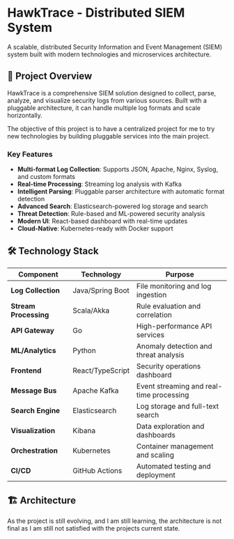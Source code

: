 # HawkTrace - Distributed SIEM System

A scalable, distributed Security Information and Event Management (SIEM) system built with modern technologies and microservices architecture.

## 🚀 Project Overview

HawkTrace is a comprehensive SIEM solution designed to collect, parse, analyze, and visualize security logs from various sources. Built with a pluggable architecture, it can handle multiple log formats and scale horizontally.

The objective of this project is to have a centralized project for me to try new technologies by building pluggable services into the main project.


### Key Features

- **Multi-format Log Collection**: Supports JSON, Apache, Nginx, Syslog, and custom formats
- **Real-time Processing**: Streaming log analysis with Kafka
- **Intelligent Parsing**: Pluggable parser architecture with automatic format detection
- **Advanced Search**: Elasticsearch-powered log storage and search
- **Threat Detection**: Rule-based and ML-powered security analysis
- **Modern UI**: React-based dashboard with real-time updates
- **Cloud-Native**: Kubernetes-ready with Docker support



## 🛠️ Technology Stack

| Component | Technology | Purpose |
|-----------|------------|---------|
| **Log Collection** | Java/Spring Boot | File monitoring and log ingestion |
| **Stream Processing** | Scala/Akka | Rule evaluation and correlation |
| **API Gateway** | Go | High-performance API services |
| **ML/Analytics** | Python | Anomaly detection and threat analysis |
| **Frontend** | React/TypeScript | Security operations dashboard |
| **Message Bus** | Apache Kafka | Event streaming and real-time processing |
| **Search Engine** | Elasticsearch | Log storage and full-text search |
| **Visualization** | Kibana | Data exploration and dashboards |
| **Orchestration** | Kubernetes | Container management and scaling |
| **CI/CD** | GitHub Actions | Automated testing and deployment |


## 🏗️ Architecture

As the project is still evolving, and I am still learning, the architecture is not final as I am still not satisfied
with the projects current state.
